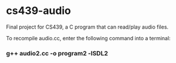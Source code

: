 # cs439-audio
 Final project for CS439, a C program that can read/play audio files.

 To recompile audio.cc, enter the following command into a terminal:
### g++ audio2.cc -o program2 -lSDL2
